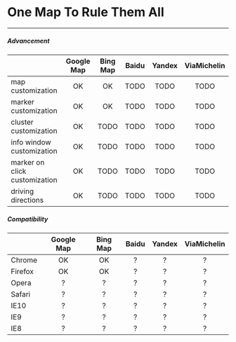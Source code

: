 # One Map To Rule Them All
---

##### Advancement
|  | Google Map | Bing Map | Baidu | Yandex | ViaMichelin |
|-----|:----------:|:--------:|:-----:|:------:|:-----------:|
| map customization | OK | OK | TODO | TODO | TODO |
| marker customization | OK | OK | TODO | TODO | TODO |
| cluster customization | OK | TODO | TODO | TODO | TODO |
| info window customization | OK | TODO | TODO | TODO | TODO |
| marker on click customization | OK | TODO | TODO | TODO | TODO |
| driving directions | OK | TODO | TODO | TODO | TODO |

##### Compatibility
| | Google Map | Bing Map | Baidu | Yandex | ViaMichelin |
|-----|:----------:|:--------:|:-----:|:------:|:-----------:|
| Chrome | OK | OK | ? | ? | ? |
| Firefox | OK | OK | ? | ? | ? |
| Opera | ? | ? | ? | ? | ? |
| Safari | ? | ? | ? | ? | ? |
| IE10 | ? | ? | ? | ? | ? |
| IE9 | ? | ? | ? | ? | ? |
| IE8 | ? | ? | ? | ? | ? |


